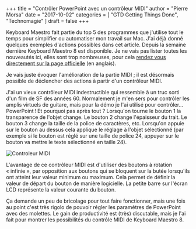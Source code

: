 +++
title      = "Contrôler PowerPoint avec un contrôleur MIDI"
author     = "Pierre Morsa"
date       = "2017-10-02"
categories = [ "GTD Getting Things Done", "Technomagie" ]
draft      = false
+++

Keyboard Maestro fait partie du top 5 des programmes que j'utilise tout le temps pour simplifier ou automatiser mon travail sur Mac. J'ai déjà donné quelques exemples d'actions possibles dans cet article. Depuis la semaine dernière Keyboard Maestro 8 est disponible. Je ne vais pas lister toutes les nouveautés ici, elles sont trop nombreuses, pour cela [rendez vous directement sur la page officielle](https://wiki.keyboardmaestro.com/manual/Whats_New) (en anglais). 

Je vais juste évoquer l'amélioration de la partie MIDI ; il est désormais possible de déclencher des actions à partir d'un contrôleur MIDI. 

J'ai un vieux contrôleur MIDI indestructible qui ressemble à un truc sorti d'un film de SF des années 60. Normalement je m'en sers pour contrôler les amplis virtuels de guitare, mais pour la démo je l'ai utilisé pour contrôler... PowerPoint ! Et pourquoi pas après tout ? Lorsqu'on tourne le bouton 1 la transparence de l'objet change. Le bouton 2 change l'épaisseur du trait. Le bouton 3 change la taille de la police de caractères, etc. Lorsqu'on appuie sur le bouton au dessus cela applique le réglage à l'objet sélectionné (par exemple si le bouton est réglé sur une taille de police 24, appuyer sur le bouton va mettre le texte sélectionné en taille 24).

![Controleur MIDI](/pictures/2017/10/ibk10control.jpg)

L'avantage de ce contrôleur MIDI est d'utiliser des boutons à rotation « infinie », par opposition aux boutons qui se bloquent sur la butée lorsqu'ils ont atteint leur valeur minimum ou maximum. Cela permet de définir la valeur de départ du bouton de manière logicielle. La petite barre sur l'écran LCD représente la valeur courante du bouton.

Ça demande un peu de bricolage pour tout faire fonctionner, mais une fois au point c'est très rigolo de pouvoir régler les paramètres de PowerPoint avec des molettes. Le gain de productivité est (très) discutable, mais je l'ai fait pour montrer les possibilités du contrôle MIDI de Keyboard Maestro 8.
